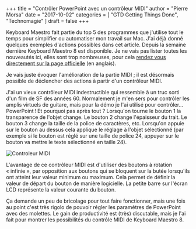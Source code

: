 +++
title      = "Contrôler PowerPoint avec un contrôleur MIDI"
author     = "Pierre Morsa"
date       = "2017-10-02"
categories = [ "GTD Getting Things Done", "Technomagie" ]
draft      = false
+++

Keyboard Maestro fait partie du top 5 des programmes que j'utilise tout le temps pour simplifier ou automatiser mon travail sur Mac. J'ai déjà donné quelques exemples d'actions possibles dans cet article. Depuis la semaine dernière Keyboard Maestro 8 est disponible. Je ne vais pas lister toutes les nouveautés ici, elles sont trop nombreuses, pour cela [rendez vous directement sur la page officielle](https://wiki.keyboardmaestro.com/manual/Whats_New) (en anglais). 

Je vais juste évoquer l'amélioration de la partie MIDI ; il est désormais possible de déclencher des actions à partir d'un contrôleur MIDI. 

J'ai un vieux contrôleur MIDI indestructible qui ressemble à un truc sorti d'un film de SF des années 60. Normalement je m'en sers pour contrôler les amplis virtuels de guitare, mais pour la démo je l'ai utilisé pour contrôler... PowerPoint ! Et pourquoi pas après tout ? Lorsqu'on tourne le bouton 1 la transparence de l'objet change. Le bouton 2 change l'épaisseur du trait. Le bouton 3 change la taille de la police de caractères, etc. Lorsqu'on appuie sur le bouton au dessus cela applique le réglage à l'objet sélectionné (par exemple si le bouton est réglé sur une taille de police 24, appuyer sur le bouton va mettre le texte sélectionné en taille 24).

![Controleur MIDI](/pictures/2017/10/ibk10control.jpg)

L'avantage de ce contrôleur MIDI est d'utiliser des boutons à rotation « infinie », par opposition aux boutons qui se bloquent sur la butée lorsqu'ils ont atteint leur valeur minimum ou maximum. Cela permet de définir la valeur de départ du bouton de manière logicielle. La petite barre sur l'écran LCD représente la valeur courante du bouton.

Ça demande un peu de bricolage pour tout faire fonctionner, mais une fois au point c'est très rigolo de pouvoir régler les paramètres de PowerPoint avec des molettes. Le gain de productivité est (très) discutable, mais je l'ai fait pour montrer les possibilités du contrôle MIDI de Keyboard Maestro 8.
